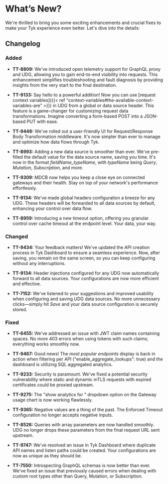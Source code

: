 # What’s New?

We're thrilled to bring you some exciting enhancements and crucial fixes to make your Tyk experience even better. Let's dive into the details:

## Changelog

### Added

- **TT-8809:** We've introduced open telemetry support for GraphQL proxy and UDG, allowing you to gain end-to-end visibility into requests. This enhancement simplifies troubleshooting and fault diagnosis by providing insights from the very start to the final destination.

- **TT-9133:** Say hello to a powerful addition! Now you can use [request context variables]({{< ref "context-variables#the-available-context-variables-are" >}}) in UDG from a global or data source header. This feature is a game-changer for customizing request data transformations. Imagine converting a form-based POST into a JSON-based PUT with ease.

- **TT-9448:** We've rolled out a user-friendly UI for Request/Response Body Transformation middleware. It's now simpler than ever to manage and optimize how data flows through Tyk.

- **TT-8993:** Adding a new data source is smoother than ever. We've pre-filled the default value for the data source name, saving you time. It's now in the format _fieldName_typeName_, with _typeName_ being _Query_, _Mutation_, _Subscription_, and more.

- **TT-9309:** MDCB now helps you keep a close eye on connected gateways and their health. Stay on top of your network's performance effortlessly.

- **TT-9134:** We've made global headers configuration a breeze for any UDG. These headers will be forwarded to all data sources by default, enhancing your control over data flow.

- **TT-8959:** Introducing a new timeout option, offering you granular control over cache timeout at the endpoint level. Your data, your way.

### Changed

- **TT-9434:** Your feedback matters! We've updated the API creation process in Tyk Dashboard to ensure a seamless experience. Now, after saving, you remain on the same screen, so you can keep configuring without any interruptions.

- **TT-9134:** Header injections configured for any UDG now automatically forward to all data sources. Your configurations are now more efficient and effective.

- **TT-7152:** We've listened to your suggestions and improved usability when configuring and saving UDG data sources. No more unnecessary clicks—simply hit _Save_ and your data source configuration is securely stored.

### Fixed

- **TT-6455:** We've addressed an issue with JWT claim names containing spaces. No more 403 errors when using tokens with such claims; everything works smoothly now.

- **TT-9467:** Good news! The _most popular endpoints_ display is back in action when filtering per API ("enable_aggregate_lookups": true) and the dashboard is utilizing SQL aggregated analytics.

- **TT-9233:** Security is paramount. We've fixed a potential security vulnerability where static and dynamic mTLS requests with expired certificates could be proxied upstream.

- **TT-9275:** The "show analytics for <date>" dropdown option on the Gateway usage chart is now working flawlessly.

- **TT-9365:** Negative values are a thing of the past. The Enforced Timeout configuration no longer accepts negative inputs.

- **TT-8526:** Queries with array parameters are now handled smoothly. UDG no longer drops these parameters from the final request URL sent upstream.

- **TT-9747:** We've resolved an issue in Tyk Dashboard where duplicate API names and listen paths could be created. Your configurations are now as unique as they should be.

- **TT-7550:** Introspecting GraphQL schemas is now better than ever. We've fixed an issue that previously caused errors when dealing with custom root types other than Query, Mutation, or Subscription.

